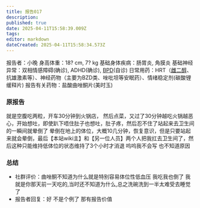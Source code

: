 ```yaml
---
title: 报告017
description: 
published: true
date: 2025-04-11T15:58:39.009Z
tags: 
editor: markdown
dateCreated: 2025-04-11T15:58:34.573Z
---
```


﻿报告者：小晚
身高体重：18? cm, 7? kg
基础身体疾病：肠胃炎, 角膜炎
基础神经异常：双相情感障碍(确诊), ADHD(确诊), [BPD](/BPD/)(自诊)
日常用药：HRT（[雌二醇](/E2/)、抗雄激素等）、神经药物（主要为BZD类、唑吡坦等安眠药）、情绪稳定剂(碳酸锂缓释片)
报告有关药物：盐酸曲唑酮片(美时玉)

### 原报告
就是空腹吃两粒，开车30分钟到火锅店， 然后点菜，又过了30分钟越吃火锅越恶心，开始想吐，即使趴下唔住肚子也想吐，肚子疼，然后忍不住了站起来去卫生间的一瞬间就晕倒了
晕倒在地上的体位，大概10几分钟，恢复意识，但是只要站起来就会晕倒，最后【本站wiki主】和【另一位人员】两个人把我扛去卫生间了，然后这种只能维持低体位的状态维持了3个小时才消退
呜呜我不会写  也不知道原因

### 总结
- 社群评价：曲唑酮不知道为什么就是特别容易体位性低血压 我吃我也倒了 我就是你那天前一天吃的,当时还不知道为什么,总之洗碗洗到一半太难受去睡觉了
- 报告者回复：好 不是个例了 那有报告价值
